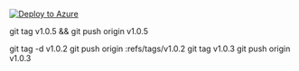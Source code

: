 
[![Deploy to Azure](https://aka.ms/deploytoazurebutton)](https://portal.azure.com/#create/Microsoft.Template/uri/https%3A%2F%2Fraw.githubusercontent.com%2Fsundeep-dayalan%2FMONET%2Fmain%2Fdeployments%2Fazure%2Fazuredeploy.json)


git tag v1.0.5 && git push origin v1.0.5




git tag -d v1.0.2
git push origin :refs/tags/v1.0.2
git tag v1.0.3
git push origin v1.0.3